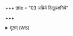 +++
title = "03 अभ्रिये दिद्युन्नक्षत्रिये"

+++
<details><summary>मूलम् (WS)</summary>

अभ्रिये दिद्युन्नक्षत्रिये या विश्वावसुं गन्धर्वं सचध्वे ।  
ताभ्यो वो देवीर्नम इत् कृणोमि ॥ ४ ॥
</details>